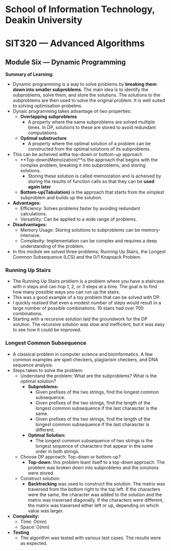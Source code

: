 # School of Information Technology, Deakin University
# SIT320 — Advanced Algorithms
## Module Six — Dynamic Programming

**Summary of Learning:**
- Dynamic programming is a way to solve problems by **breaking them down into smaller subproblems**. The main idea is to identify the subproblems, solve them, and store the solutions. The solutions to the subproblems are then used to solve the original problem. It is well suited to solving optimisation probelms.
- Dynaic programming takes advantage of two properties:
    - **Overlapping subproblems**
        - A property where the same subproblems are solved multiple times. In DP, solutions to these are stored to avoid redundant computations. 
    - **Optimal substructure**
        - A property where the optimal solution of a problem can be constructed from the optimal solutions of its subproblems.
- This can be acheived witha top-down or bottom-up approach
    - **Top-down(Memoization)**is the approach that begins with the complex problem, breaking it into subproblems, and storing solutions.
        - Storing these solution is called memoization and is acheived by storing the results of function calls so that they can be **used again later**
    - **Bottom-up(Tabulation)** is the approach that starts from the simplest subproblem and builds up the solution.
- **Advantages:**
  - Efficiency: Solves problems faster by avoiding redundant calculations.
  - Versatility: Can be applied to a wide range of problems.
- **Disadvantages:**
  - Memory Usage: Storing solutions to subproblems can be memory-intensive.
  - Complexity: Implementation can be complex and requires a deep understanding of the problem.
- In this module we solved three problems; Running Up Stairs, the Longest Common Subsequence (LCS) and the 0/1 Knapsack Problem.

### Running Up Stairs
- The Running Up Stairs problem is a problem where you have a staircase with n steps and can hop 1, 2, or 3 steps at a time. The goal is to find how many possible ways you can run up the stairs.
- This was a good example of a toy problem that can be solved with DP.
- I quickly reailsed that even a modest number of steps would result in a large number of possible combinations. 10 stairs had over 700 combinations.
- Starting with a recursive solution laid the groundwork for the DP solution. The recursive solution was slow and inefficient, but it was easy to see how it could be improved.

### Longest Common Subsequence
- A classical problem in computer science and bioinformatics. A few common examples are spell checkers, plagiarism checkers, and DNA sequence analysis.
- Steps taken to solve the problem:
    - Understand the problem: What are the subproblems? What is the optimal solution?
        - **Subproblems:** 
            - Given prefixes of the two strings, find the longest common subsequence.
            - Given prefixes of the two strings, find the length of the longest common subsequence if the last charascter is the same.
            - Given prefixes of the two strings, find the length of the longest common subsequence if the last charascter is different.
        - **Optimal Solution:**
            - The longest common subsequence of two strings is the longest sequence of characters that appear in the same order in both strings.
    - Choose DP approach: Top-down or bottom-up?
        - **Top-down:** this problem leant itself to a top-down approach. The problem was broken down into subproblems and the solutions were stored.
    - Construct solution:
        - **Backtracking** was used to construct the solution. The matrix was traversed from the bottom right to the top left. If the characters were the same, the character was added to the solution and the matrix was traversed diagonally. If the characters were different, the matrix was traversed either left or up, depending on which value was larger.
- **Complexity:**
    - Time: O(mn)
    - Space: O(mn)
- **Testing**
    - The algorithm was tested with various test cases. The results were as expected.



    
    
